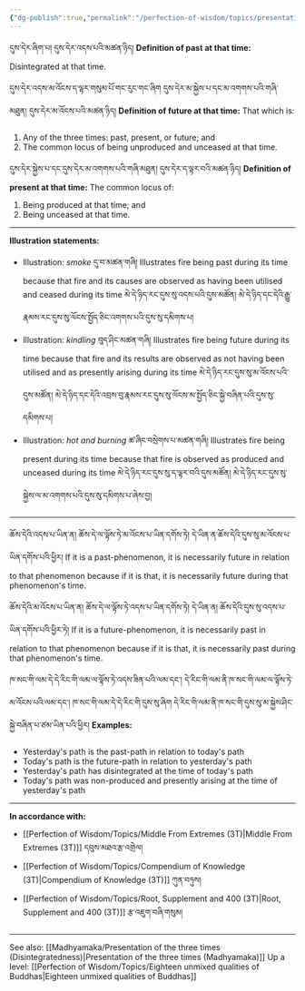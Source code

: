 ```yaml
---
{"dg-publish":true,"permalink":"/perfection-of-wisdom/topics/presentation-of-the-three-times/"}
---
```


དུས་དེར་ཞིག་པ། དུས་དེར་འདས་པའི་མཚན་ཉིད།
**Definition of past at that time:** Disintegrated at that time.

དུས་དེར་འདས་མ་འོངས་ད་ལྟར་གསུམ་པོ་གང་རུང་གང་ཞིག དུས་དེར་མ་སྐྱེས་པ་དང་མ་འགགས་པའི་གཞི་མཐུན། དུས་དེར་མ་འོངས་པའི་མཚན་ཉིད།
**Definition of future at that time:** That which is:
1. Any of the three times: past, present, or future; and
2. The common locus of being unproduced and unceased at that time.

དུས་དེར་སྐྱེས་པ་དང་དུས་དེར་མ་འགགས་པའི་གཞི་མཐུན། དུས་དེར་ད་ལྟར་བའི་མཚན་ཉིད།
**Definition of present at that time:** The common locus of:
1. Being produced at that time; and
2. Being unceased at that time.

---
**Illustration statements:**
- Illustration: *smoke* དུ་བ་མཚན་གཞི།
  Illustrates fire being past during its time because that fire and its causes are observed as having been utilised and ceased during its time 
  མེ་དེ་ཉིད་རང་དུས་སུ་འདས་པའི་དུས་མཚོན། མེ་དེ་ཉིད་དང་དེའི་རྒྱུ་རྣམས་རང་དུས་སུ་ལོངས་སྤྱོད་ཅིང་འགགས་པའི་དུས་སུ་དམིགས་པ།
- Illustration: *kindling* བུད་ཤིང་མཚན་གཞི།
  Illustrates fire being future during its time because that fire and its results are observed as not having been utilised and as presently arising during its time
  མེ་དེ་ཉིད་རང་དུས་སུ་མ་འོངས་པའི་དུས་མཚོན། མེ་དེ་ཉིད་དང་དེའི་འབྲས་བུ་རྣམས་རང་དུས་སུ་ལོངས་མ་སྤྱོད་ཅིང་སྐྱེ་བཞིན་པའི་དུས་སུ་དམིགས་པ།
- Illustration: *hot and burning* ཚ་ཞིང་བསྲེགས་པ་མཚན་གཞི།
  Illustrates fire being present during its time because that fire is observed as produced and unceased during its time མེ་དེ་ཉིད་རང་དུས་སུ་ད་ལྟར་བའི་དུས་མཚོན། མེ་དེ་ཉིད་རང་དུས་སུ་སྐྱེས་ལ་མ་འགགས་པའི་དུས་སུ་དམིགས་པ་ཞེས་བྱ།

---
ཆོས་དེའི་འདས་པ་ཡིན་ན། ཆོས་དེ་ལ་ལྟོས་ཏེ་མ་འོངས་པ་ཡིན་དགོས་ཏེ། དེ་ཡིན་ན་ཆོས་དེའི་དུས་སུ་མ་འོངས་པ་ཡིན་དགོས་པའི་ཕྱིར། 
If it is a past-phenomenon, it is necessarily future in relation to that phenomenon because if it is that, it is necessarily future during that phenomenon's time.

ཆོས་དེའི་མ་འོངས་པ་ཡིན་ན། ཆོས་དེ་ལ་ལྟོས་ཏེ་འདས་པ་ཡིན་དགོས་ཏེ། དེ་ཡིན་ན། ཆོས་དེའི་དུས་སུ་འདས་པ་ཡིན་དགོས་པའི་ཕྱིར་ཏེ།
If it is a future-phenomenon, it is necessarily past in relation to that phenomenon because if it is that, it is necessarily past during that phenomenon's time.
  
ཁ་སང་གི་ལམ་དེ་དེ་རིང་གི་ལམ་ལ་ལྟོས་ཏེ་འདས་ཟིན་པའི་ལམ་དང༌། དེ་རིང་གི་ལམ་ནི་ཁ་སང་གི་ལམ་ལ་ལྟོས་ཏེ་མ་འོངས་པའི་ལམ་དང༌། 
ཁ་སང་གི་ལམ་དེ་དེ་རིང་གི་དུས་སུ་ཞིག དེ་རིང་གི་ལམ་ནི་ཁ་སང་གི་དུས་སུ་མ་སྐྱེས་ཤིང་སྐྱེ་བཞིན་པ་ཙམ་ཡིན་པའི་ཕྱིར།
**Examples:**
- Yesterday's path is the past-path in relation to today's path
- Today's path is the future-path in relation to yesterday's path
- Yesterday's path has disintegrated at the time of today's path
- Today's path was non-produced and presently arising at the time of yesterday's path

---
**In accordance with:**
- [[Perfection of Wisdom/Topics/Middle From Extremes (3T)\|Middle From Extremes (3T)]] དབུས་མཐའ་རྩ་འགྲེལ།
- [[Perfection of Wisdom/Topics/Compendium of Knowledge (3T)\|Compendium of Knowledge (3T)]] ཀུན་བཏུས།
- [[Perfection of Wisdom/Topics/Root, Supplement and 400 (3T)\|Root, Supplement and 400 (3T)]] རྩ་འཇུག་བཞི་གསུམ།

---
See also: [[Madhyamaka/Presentation of the three times (Disintegratedness)\|Presentation of the three times (Madhyamaka)]]
Up a level: [[Perfection of Wisdom/Topics/Eighteen unmixed qualities of Buddhas\|Eighteen unmixed qualities of Buddhas]]